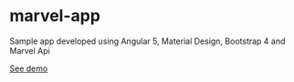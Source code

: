 # marvel-app
Sample app developed using Angular 5, Material Design, Bootstrap 4 and Marvel Api

<a href="http://marvel-app.azurewebsites.net"> See demo</a>